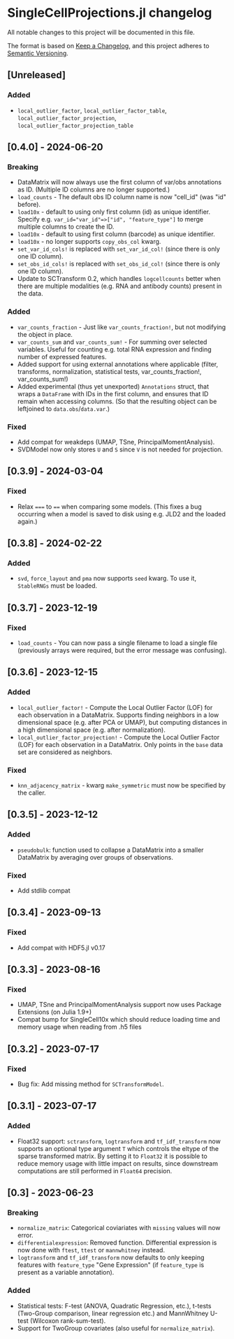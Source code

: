 # SingleCellProjections.jl changelog

All notable changes to this project will be documented in this file.

The format is based on [Keep a Changelog](https://keepachangelog.com/en/1.0.0/),
and this project adheres to [Semantic Versioning](https://semver.org/spec/v2.0.0.html).

## [Unreleased]

### Added
* `local_outlier_factor`, `local_outlier_factor_table`, `local_outlier_factor_projection`, `local_outlier_factor_projection_table`

## [0.4.0] - 2024-06-20

### Breaking

* DataMatrix will now always use the first column of var/obs annotations as ID. (Multiple ID columns are no longer supported.)
* `load_counts` - The default obs ID column name is now "cell_id" (was "id" before).
* `load10x` - default to using only first column (id) as unique identifier. Specify e.g. `var_id="var_id"=>["id", "feature_type"]` to merge multiple columns to create the ID.
* `load10x` - default to using first column (barcode) as unique identifier.
* `load10x` - no longer supports `copy_obs_col` kwarg.
* `set_var_id_cols!` is replaced with `set_var_id_col!` (since there is only one ID column).
* `set_obs_id_cols!` is replaced with `set_obs_id_col!` (since there is only one ID column).
* Update to SCTransform 0.2, which handles `logcellcounts` better when there are multiple modalities (e.g. RNA and antibody counts) present in the data.

### Added

* `var_counts_fraction` - Just like `var_counts_fraction!`, but not modifying the object in place.
* `var_counts_sum` and `var_counts_sum!` - For summing over selected variables. Useful for counting e.g. total RNA expression and finding number of expressed features.
* Added support for using external annotations where applicable (filter, transforms, normalization, statistical tests, var_counts_fraction!, var_counts_sum!)
* Added experimental (thus yet unexported) `Annotations` struct, that wraps a `DataFrame` with IDs in the first column, and ensures that ID remain when accessing columns. (So that the resulting object can be leftjoined to `data.obs`/`data.var`.)

### Fixed

* Add compat for weakdeps (UMAP, TSne, PrincipalMomentAnalysis).
* SVDModel now only stores `U` and `S` since `V` is not needed for projection.

## [0.3.9] - 2024-03-04

### Fixed

* Relax `===` to `==` when comparing some models. (This fixes a bug occurring when a model is saved to disk using e.g. JLD2 and the loaded again.)

## [0.3.8] - 2024-02-22

### Added

* `svd`, `force_layout` and `pma` now supports `seed` kwarg. To use it, `StableRNGs` must be loaded.

## [0.3.7] - 2023-12-19

### Fixed

* `load_counts` - You can now pass a single filename to load a single file (previously arrays were required, but the error message was confusing).

## [0.3.6] - 2023-12-15

### Added

* `local_outlier_factor!` - Compute the Local Outlier Factor (LOF) for each observation in a DataMatrix. Supports finding neighbors in a low dimensional space (e.g. after PCA or UMAP), but computing distances in a high dimensional space (e.g. after normalization).
* `local_outlier_factor_projection!` - Compute the Local Outlier Factor (LOF) for each observation in a DataMatrix. Only points in the `base` data set are considered as neighbors.

### Fixed

* `knn_adjacency_matrix` - kwarg `make_symmetric` must now be specified by the caller.


## [0.3.5] - 2023-12-12

### Added

* `pseudobulk`: function used to collapse a DataMatrix into a smaller DataMatrix by averaging over groups of observations.

### Fixed

* Add stdlib compat


## [0.3.4] - 2023-09-13

### Fixed

* Add compat with HDF5.jl v0.17

## [0.3.3] - 2023-08-16

### Fixed

* UMAP, TSne and PrincipalMomentAnalysis support now uses Package Extensions (on Julia 1.9+)
* Compat bump for SingleCell10x which should reduce loading time and memory usage when reading from .h5 files

## [0.3.2] - 2023-07-17

### Fixed

* Bug fix: Add missing method for `SCTransformModel`.

## [0.3.1] - 2023-07-17

### Added

* Float32 support: `sctransform`, `logtransform` and `tf_idf_transform` now supports an optional type argument `T` which controls the eltype of the sparse transformed matrix. By setting it to `Float32` it is possible to reduce memory usage with little impact on results, since downstream computations are still performed in `Float64` precision.

## [0.3] - 2023-06-23

### Breaking

* `normalize_matrix`: Categorical coviariates with `missing` values will now error.
* `differentialexpression`: Removed function. Differential expression is now done with `ftest`, `ttest` or `mannwhitney` instead.
* `logtransform` and `tf_idf_transform` now defaults to only keeping features with `feature_type` "Gene Expression" (if `feature_type` is present as a variable annotation).

### Added

* Statistical tests: F-test (ANOVA, Quadratic Regression, etc.), t-tests (Two-Group comparison, linear regression etc.) and MannWhitney U-test (Wilcoxon rank-sum-test).
* Support for TwoGroup covariates (also useful for `normalize_matrix`).
